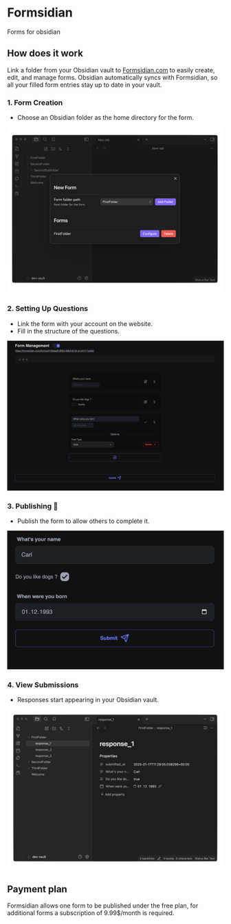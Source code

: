 # Formsidian

Forms for obsidian

## How does it work

Link a folder from your Obsidian vault to [Formsidian.com](https://formsidian.com) to easily create, edit, and manage forms. Obsidian automatically syncs with Formsidian, so all your filled form entries stay up to date in your vault.


### 1. Form Creation
- Choose an Obsidian folder as the home directory for the form.

![Form Creation](./public/1-form-creation.png)

### 2. Setting Up Questions
- Link the form with your account on the website.
- Fill in the structure of the questions.

![Setting Up Questions](./public/2-form-management.png)

### 3. Publishing 🎉
- Publish the form to allow others to complete it.

![Publishing](./public/3-form-fill.png)

### 4. View Submissions
- Responses start appearing in your Obsidian vault.

![View Submissions](./public/4-form-synced.png)


## Payment plan
Formsidian allows one form to be published under the free plan, for additional forms a subscription of 9.99$/month is required.
